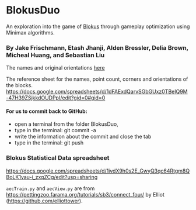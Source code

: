 # BlokusDuo
An exploration into the game of [Blokus](https://en.wikipedia.org/wiki/Blokus) through gameplay optimization using Minimax algorithms.
### By Jake Frischmann, Etash Jhanji, Alden Bressler, Delia Brown, Micheal Huang, and Sebastian Liu

The names and original orientations
[here](pieces_numbered.png)

 
The reference sheet for the names, point count, corners and orientations of the blocks.
https://docs.google.com/spreadsheets/d/1dFAExdQarvSGbGUxz0TBeIQ9M-47H39ZSjkkdOUDPpI/edit?gid=0#gid=0

#### For us to commit back to GitHub:
* open a terminal from the folder BlokusDuo,
* type in the terminal: git commit -a
* write the information about the commit and close the tab
* type in the terminal: git push

### Blokus Statistical Data spreadsheet
https://docs.google.com/spreadsheets/d/1ivdX9h0s2E_GwyQ3qc64Rtgm8QBoLK1yau-i_zxqZCg/edit?usp=sharing

`aecTrain.py` and `aecView.py` are from https://pettingzoo.farama.org/tutorials/sb3/connect_four/ by Elliot (https://github.com/elliottower).